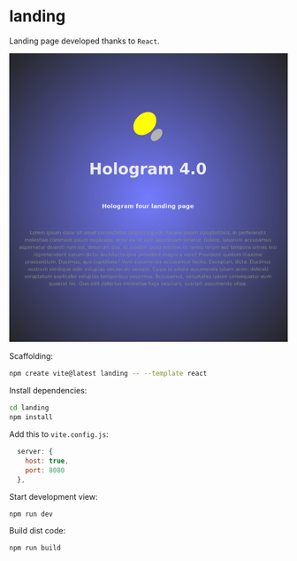 # landing

Landing page developed thanks to `React`.

![landing page](screenshots/hologram-cntr-4_landing_page.png)

Scaffolding:

```bash
npm create vite@latest landing -- --template react
```

Install dependencies:

```bash
cd landing
npm install
```

Add this to `vite.config.js`:

```js
  server: {
    host: true,
    port: 8080
  },
```

Start development view:

```bash
npm run dev
```

Build dist code:

```bash
npm run build
```
